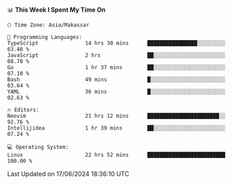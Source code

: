 <!--START_SECTION:waka-->
📊 **This Week I Spent My Time On** 

```text
🕑︎ Time Zone: Asia/Makassar

💬 Programming Languages: 
TypeScript               14 hrs 30 mins      ████████████████░░░░░░░░░   63.46 % 
JavaScript               2 hrs               ██░░░░░░░░░░░░░░░░░░░░░░░   08.78 % 
Go                       1 hr 37 mins        ██░░░░░░░░░░░░░░░░░░░░░░░   07.10 % 
Bash                     49 mins             █░░░░░░░░░░░░░░░░░░░░░░░░   03.64 % 
YAML                     36 mins             █░░░░░░░░░░░░░░░░░░░░░░░░   02.63 % 

🔥 Editors: 
Neovim                   21 hrs 12 mins      ███████████████████████░░   92.76 % 
Intellijidea             1 hr 39 mins        ██░░░░░░░░░░░░░░░░░░░░░░░   07.24 % 

💻 Operating System: 
Linux                    22 hrs 52 mins      █████████████████████████   100.00 % 
```


 Last Updated on 17/06/2024 18:36:10 UTC
<!--END_SECTION:waka-->
